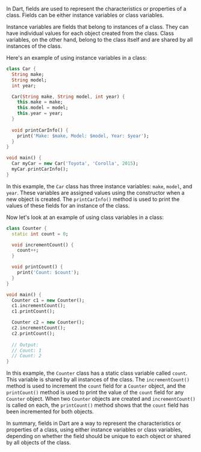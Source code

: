 In Dart, fields are used to represent the characteristics or properties of a class. Fields can be either instance variables or class variables. 

Instance variables are fields that belong to instances of a class. They can have individual values for each object created from the class. Class variables, on the other hand, belong to the class itself and are shared by all instances of the class.

Here's an example of using instance variables in a class:

```dart
class Car {
  String make;
  String model;
  int year;

  Car(String make, String model, int year) {
    this.make = make;
    this.model = model;
    this.year = year;
  }
  
  void printCarInfo() {
    print('Make: $make, Model: $model, Year: $year');
  }
}

void main() {
  Car myCar = new Car('Toyota', 'Corolla', 2015);
  myCar.printCarInfo();
}
```

In this example, the `Car` class has three instance variables: `make`, `model`, and `year`. These variables are assigned values using the constructor when a new object is created. The `printCarInfo()` method is used to print the values of these fields for an instance of the class.

Now let's look at an example of using class variables in a class:

```dart
class Counter {
  static int count = 0;

  void incrementCount() {
    count++;
  }

  void printCount() {
    print('Count: $count');
  }
}

void main() {
  Counter c1 = new Counter();
  c1.incrementCount();
  c1.printCount();

  Counter c2 = new Counter();
  c2.incrementCount();
  c2.printCount();
  
  // Output:
  // Count: 1
  // Count: 2
}
```

In this example, the `Counter` class has a static class variable called `count`. This variable is shared by all instances of the class. The `incrementCount()` method is used to increment the `count` field for a `Counter` object, and the `printCount()` method is used to print the value of the `count` field for any `Counter` object. When two `Counter` objects are created and `incrementCount()` is called on each, the `printCount()` method shows that the `count` field has been incremented for both objects.

In summary, fields in Dart are a way to represent the characteristics or properties of a class, using either instance variables or class variables, depending on whether the field should be unique to each object or shared by all objects of the class.